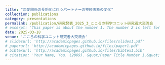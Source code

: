 ```yaml
---
title: "恋愛関係の長期化に伴うパートナーの神経表象の変化"
collection: publications
category: presentations
permalink: /publication/研究発表_2025_3_こころの科学ユニット研究者大交流会
# excerpt: 'This paper is about the number 1. The number 2 is left for future work.'
date: 2025-03-18
venue: 'こころの科学ユニット研究者大交流会'
# slidesurl: 'http://academicpages.github.io/files/slides1.pdf'
# paperurl: 'http://academicpages.github.io/files/paper1.pdf'
# bibtexurl: 'http://academicpages.github.io/files/bibtex1.bib'
# citation: 'Your Name, You. (2009). &quot;Paper Title Number 1.&quot; <i>Journal 1</i>. 1(1).'
---
```

<!--
The contents above will be part of a list of publications, if the user clicks the link for the publication than the contents of section will be rendered as a full page, allowing you to provide more information about the paper for the reader. When publications are displayed as a single page, the contents of the above "citation" field will automatically be included below this section in a smaller font.
-->
